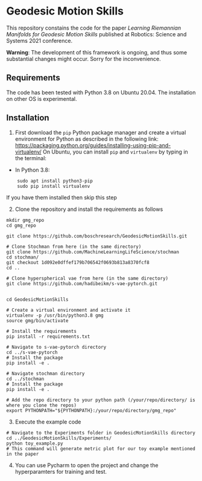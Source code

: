 Geodesic Motion Skills
=========================

This repository constains the code for the paper *Learning Riemannian Manifolds for Geodesic Motion Skills* published at Robotics: Science and Systems 2021 conference. 

**Warning**: The development of this framework is ongoing, and thus some substantial changes might occur. Sorry for the inconvenience.

Requirements
------------
The code has been tested with Python 3.8 on Ubuntu 20.04. The installation on other OS is experimental.

Installation
------------
1. First download the ``pip`` Python package manager and create a virtual environment for Python as described in the following link: https://packaging.python.org/guides/installing-using-pip-and-virtualenv/
On Ubuntu, you can install ``pip`` and ``virtualenv`` by typing in the terminal: 

- In Python 3.8:

```
	sudo apt install python3-pip
	sudo pip install virtualenv
```
If you have them installed then skip this step

2. Clone the repository and install the requirements as follows

```
mkdir gmg_repo
cd gmg_repo

git clone https://github.com/boschresearch/GeodesicMotionSkills.git

# Clone Stochman from here (in the same directory)
git clone https://github.com/MachineLearningLifeScience/stochman
cd stochman/
git checkout 1d092e0dffef179b706542f0693b813a8370fcf8
cd ..

# Clone hyperspherical vae from here (in the same directory)
git clone https://github.com/hadibeikm/s-vae-pytorch.git


cd GeodesicMotionSkills

# Create a virtual environment and activate it
virtualenv -p /usr/bin/python3.8 gmg
source gmg/bin/activate

# Install the requirements
pip install -r requirements.txt

# Navigate to s-vae-pytorch directory
cd ../s-vae-pytorch
# Install the package
pip install -e .

# Navigate stochman directory
cd ../stochman
# Install the package
pip install -e .

# Add the repo directory to your python path (/your/repo/directory/ is where you clone the repos)
export PYTHONPATH="${PYTHONPATH}:/your/repo/directory/gmg_repo"
```

3. Execute the example code
```
# Navigate to the Experiments folder in GeodesicMotionSkills directory
cd ../GeodesicMotionSkills/Experiments/
python toy_example.py 
# This command will generate metric plot for our toy example mentioned in the paper
```
4. You can use Pycharm to open the project and change the hyperparamters for training and test. 